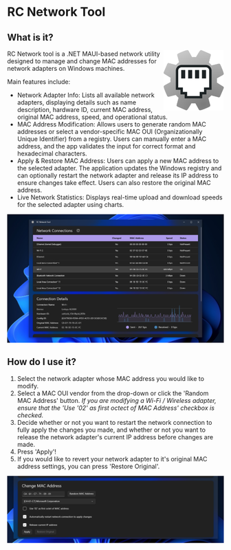# RC Network Tool

<h2>What is it?</h2> 
<img src="./rc-network-tool/Resources/AppIcon/ntappicon.svg" 
    align="right" height="140" alt="RC Network Tool logo">

RC Network tool is a .NET MAUI-based network utility designed to manage and change MAC addresses for network adapters on Windows machines.

Main features include:

- Network Adapter Info: Lists all available network adapters, displaying details such as name description, hardware ID, current MAC address, original MAC address, speed, and operational status.
- MAC Address Modification: Allows users to generate random MAC addresses or select a vendor-specific MAC OUI (Organizationally Unique Identifier) from a registry. Users can manually enter a MAC address, and the app validates the input for correct format and hexadecimal characters.
- Apply & Restore MAC Address: Users can apply a new MAC address to the selected adapter. The application updates the Windows registry and can optionally restart the network adapter and release its IP address to ensure changes take effect. Users can also restore the original MAC address.
- Live Network Statistics: Displays real-time upload and download speeds for the selected adapter using charts.

<p align="center">
    <img src="./img/app-screenshot-whole.png" width="800">
</p>


## How do I use it?

1. Select the network adapter whose MAC address you would like to modify.
2. Select a MAC OUI vendor from the drop-down or click the 'Random MAC Address' button. 
*If you are modifying a Wi-Fi / Wireless adapter, ensure that the 'Use '02' as first octect of MAC Address' checkbox is checked.*
3. Decide whether or not you want to restart the network connection to fully apply the changes you made, and whether or not you want to release the network adapter's current IP address before changes are made.
4. Press 'Apply'!
5. If you would like to revert your network adapter to it's original MAC address settings, you can press 'Restore Original'.

<p align="center">
    <img src="./img/app-screenshot-change-mac-form.png" width="800">
</p>
